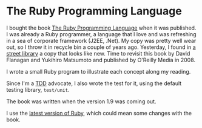 # The Ruby Programming Language

I bought the book [The Ruby Programming Language](https://www.oreilly.com/library/view/the-ruby-programming/9780596516178/) when it was published. I was already a Ruby programmer, a language that I love and was refreshing in a sea of corporate framework (J2EE, .Net). My copy was pretty well wear out, so I throw it in recycle bin a couple of years ago. Yesterday, I found in [a street library](https://www.facebook.com/BibliothequeDeLaRue/) a copy that looks like new. Time to revisit this book by David Flanagan and Yukihiro Matsumoto and published by
O'Reilly Media in 2008.

I wrote a small Ruby program to illustrate each concept along my reading.

Since I'm a [TDD](https://www.coscreen.co/blog/tdd-and-bdd/#:~:text=TDD%20stands%20for%20test%2Ddriven,development%20of%20the%20production%20code.) advocate, I also wrote the test for it, using the default testing library, `test/unit`.

The book was written when the version 1.9 was coming out.

I use the [latest version of Ruby](https://www.ruby-lang.org/en/), which could mean some changes with the book.

